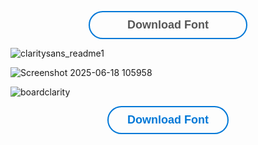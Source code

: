 <p align="center">
  <a href="YOUR_LINK_HERE" style="
    display: inline-block;
    padding: 10px 60px;
    border: 2px solid #0078d7;
    border-radius: 25px;
    background: none;
    color: #555;
    text-decoration: none;
    font-size: 18px;
    font-family: arial, sans-serif;
    font-weight: 600;
    transition: background 0.2s;
  ">
    Download Font
  </a>
</p>

![claritysans_readme1](https://github.com/user-attachments/assets/71f95f12-169f-4d4e-9a21-7de80761091c)

![Screenshot 2025-06-18 105958](https://github.com/user-attachments/assets/16c24b92-5805-4c71-8d2a-929d7154fefe)

![boardclarity](https://github.com/user-attachments/assets/270e7ce4-8ed4-4997-a8d8-b7d321c3afe0)

<p align="center">
  <a href="YOUR_LINK_HERE" style="
    display: inline-block;
    padding: 10px 30px;
    border: 2px solid #0078d7;
    border-radius: 25px;
    background: none;
    color: #0078d7;
    text-decoration: none;
    font-size: 18px;
    font-family: arial, sans-serif;
    font-weight: 600;
    transition: background 0.2s;
  ">
    Download Font
  </a>
</p>
